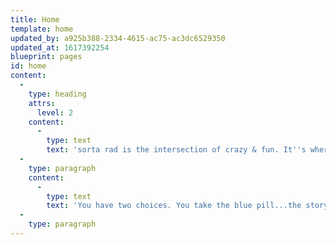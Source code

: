 ```yaml
---
title: Home
template: home
updated_by: a925b388-2334-4615-ac75-ac3dc6529350
updated_at: 1617392254
blueprint: pages
id: home
content:
  -
    type: heading
    attrs:
      level: 2
    content:
      -
        type: text
        text: 'sorta rad is the intersection of crazy & fun. It''s where you can find all the little things that make life enjoyable.'
  -
    type: paragraph
    content:
      -
        type: text
        text: 'You have two choices. You take the blue pill...the story ends, you wake up in your bed and believe whatever you want to believe. You take the red pill...you stay on sorta rad, and I show you how deep the rabbit hole goes.'
  -
    type: paragraph
---
```

